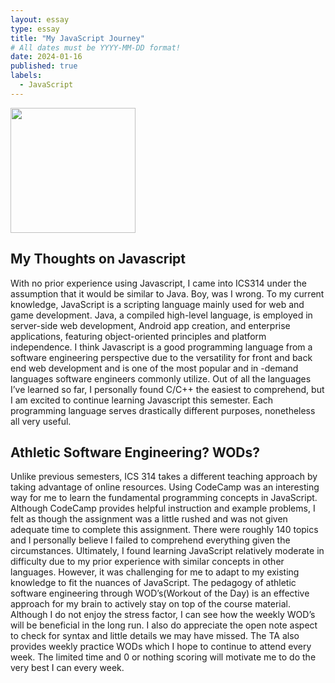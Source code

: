 ```yaml
---
layout: essay
type: essay
title: "My JavaScript Journey"
# All dates must be YYYY-MM-DD format!
date: 2024-01-16
published: true
labels:
  - JavaScript
---
```

<img width="200px" class="rounded float-start pe-4" src="../img/javascript-logo-javascript-icon-transparent-free-png.">

## My Thoughts on Javascript
With no prior experience using Javascript, I came into ICS314 under the assumption that it would be similar to Java. Boy, was I wrong. To my current knowledge, JavaScript is a scripting language mainly used for web and game development. Java, a compiled high-level language, is employed in server-side web development, Android app creation, and enterprise applications, featuring object-oriented principles and platform independence. I think Javascript is a good programming language from a software engineering perspective due to the versatility for front and back end web development and is one of the most popular and in -demand languages software engineers commonly utilize. Out of all the languages I’ve learned so far, I personally found C/C++ the easiest to comprehend, but I am excited to continue learning Javascript this semester. Each programming language serves drastically different purposes, nonetheless all very useful. 

## Athletic Software Engineering? WODs?
Unlike previous semesters, ICS 314 takes a different teaching approach by taking advantage of online resources. Using CodeCamp was an interesting way for me to learn the fundamental programming concepts in JavaScript. Although CodeCamp provides helpful instruction and example problems, I felt as though the assignment was a little rushed and was not given adequate time to complete this assignment. There were roughly 140 topics and I personally believe I failed to comprehend everything given the circumstances. Ultimately, I found learning JavaScript relatively moderate in difficulty due to my prior experience with similar concepts in other languages. However, it was challenging for me to adapt to my existing knowledge to fit the nuances of JavaScript. The pedagogy of athletic software engineering through WOD’s(Workout of the Day) is an effective approach for my brain to actively stay on top of the course material. Although I do not enjoy the stress factor, I can see how the weekly WOD’s will be beneficial in the long run. I also do appreciate the open note aspect to check for syntax and little details we may have missed. The TA also provides weekly practice WODs which I hope to continue to attend every week. The limited time and 0 or nothing scoring will motivate me to do the very best I can every week.
